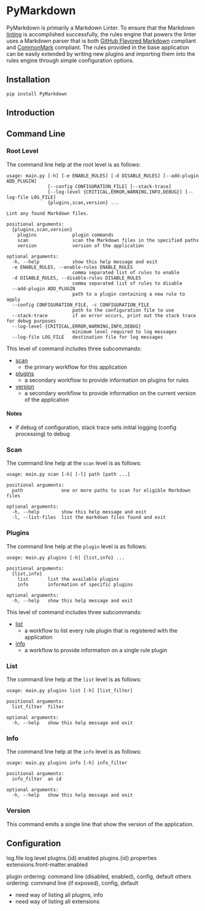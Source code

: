 # PyMarkdown

PyMarkdown is primarily a Markdown Linter.  To ensure that the Markdown
[linting](https://en.wikipedia.org/wiki/Lint_%28software%29)
is accomplished successfully, the rules engine that powers the linter
uses a Markdown parser that is both
[GitHub Flavored Markdown](https://github.github.com/gfm/)
compliant and
[CommonMark](https://spec.commonmark.org/)
compliant.  The rules provided in the base application can be easily extended
by writing new plugins and importing them into the rules engine through simple
configuration options.

## Installation

```text
pip install PyMarkdown
```

## Introduction

## Command Line

### Root Level

The command line help at the root level is as follows:

```text
usage: main.py [-h] [-e ENABLE_RULES] [-d DISABLE_RULES] [--add-plugin ADD_PLUGIN]
               [--config CONFIGURATION_FILE] [--stack-trace]
               [--log-level {CRITICAL,ERROR,WARNING,INFO,DEBUG}] [--log-file LOG_FILE]
               {plugins,scan,version} ...

Lint any found Markdown files.

positional arguments:
  {plugins,scan,version}
    plugins             plugin commands
    scan                scan the Markdown files in the specified paths
    version             version of the application

optional arguments:
  -h, --help            show this help message and exit
  -e ENABLE_RULES, --enable-rules ENABLE_RULES
                        comma separated list of rules to enable
  -d DISABLE_RULES, --disable-rules DISABLE_RULES
                        comma separated list of rules to disable
  --add-plugin ADD_PLUGIN
                        path to a plugin containing a new rule to apply
  --config CONFIGURATION_FILE, -c CONFIGURATION_FILE
                        path to the configuration file to use
  --stack-trace         if an error occurs, print out the stack trace for debug purposes
  --log-level {CRITICAL,ERROR,WARNING,INFO,DEBUG}
                        minimum level required to log messages
  --log-file LOG_FILE   destination file for log messages
```

This level of command includes three subcommands:

- [scan](dd)
  - the primary workflow for this application
- [plugins](dd)
  - a secondary workflow to provide information on plugins for rules
- [version](dd)
  - a secondary workflow to provide information on the current version of the application

#### Notes

- if debug of configuration, stack trace sets initial logging (config processing) to debug

### Scan

The command line help at the `scan` level is as follows:

```text
usage: main.py scan [-h] [-l] path [path ...]

positional arguments:
  path              one or more paths to scan for eligible Markdown files

optional arguments:
  -h, --help        show this help message and exit
  -l, --list-files  list the markdown files found and exit
```

### Plugins

The command line help at the `plugin` level is as follows:

```text
usage: main.py plugins [-h] {list,info} ...

positional arguments:
  {list,info}
    list       list the available plugins
    info       information of specific plugins

optional arguments:
  -h, --help   show this help message and exit
```

This level of command includes three subcommands:

- [list](dd)
  - a workflow to list every rule plugin that is registered with the application
- [info](dd)
  - a workflow to provide information on a single rule plugin

### List

The command line help at the `list` level is as follows:

```text
usage: main.py plugins list [-h] [list_filter]

positional arguments:
  list_filter  filter

optional arguments:
  -h, --help   show this help message and exit
```

### Info

The command line help at the `info` level is as follows:

```text
usage: main.py plugins info [-h] info_filter

positional arguments:
  info_filter  an id

optional arguments:
  -h, --help   show this help message and exit
```

### Version

This command emits a single line that show the version of the application.

## Configuration

log.file
log.level
plugins.{id}.enabled
plugins.{id}.properties
extensions.front-matter.enabled

plugin ordering: command line (disabled, enabled), config, default
others ordering: command line (if exposed), config, default

- need way of listing all plugins, info
- need way of listing all extensions

